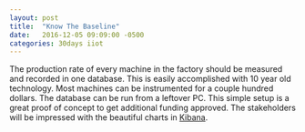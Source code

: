 ```yaml
---
layout: post
title:  "Know The Baseline"
date:   2016-12-05 09:09:00 -0500
categories: 30days iiot
---
```

The production rate of every machine in the factory should be measured and recorded in one database. This is easily accomplished with 10 year old technology. Most machines can be instrumented for a couple hundred dollars. The database can be run from a leftover PC. This simple setup is a great proof of concept to get additional funding approved. The stakeholders will be impressed with the beautiful charts in [Kibana](https://www.elastic.co/products/kibana).